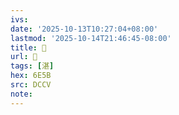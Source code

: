 ```yaml
---
ivs:
date: '2025-10-13T10:27:04+08:00'
lastmod: '2025-10-14T21:46:45-08:00'
title: 􀠭
url: 􀠭
tags: [湛]
hex: 6E5B
src: DCCV
note:
---
```

